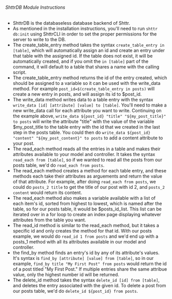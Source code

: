 ###### ShttrDB Module Instructions

- ShttrDB is the databaseless database backend of Shttr.
- As mentioned in the installation instructions, you'll need to run `shttr db:init` using ShttrCLI in order to set the proper permissions for the server to write to the DB.
- The create_table_entry method takes the syntax `create_table_entry in [table]`, which will automatically assign an id and create an entry under that table with the assigned id. If the table does not exist, it will be automatically created, and if you omit the `in [table]` part of the command, it will default to a table that shares a name with the calling script.
- The create_table_entry method returns the id of the entry created, which should be assigned to a variable so it can be used with the write_data method. For example `post_id=$(create_table_entry in posts)` will create a new entry in posts, and will assign its id to $post_id.
- The write_data method writes data to a table entry with the syntax `write_data [id] [attribute] [value] to [table]`. You'll need to make a new write_data call for each attribute you want to write. Continuing on the example above, `write_data ${post_id} "title" "${my_post_title}" to posts` will write the attribute "title" with the value of the variable $my_post_title to the table entry with the id that we created in the last step in the posts table. You could then do `write_data ${post_id} "content" "${my_post_content}" to posts` to add a content attribute to your post.
- The read_each method reads all the entries in a table and makes their attributes available to your model and controller. It takes the syntax `read_each from [table]`, so if we wanted to read all the posts from our posts table, we'd do `read_each from posts`.
- The read_each method creates a method for each table entry, and these methods each take their attributes as arguements and return the value of that attribute. For example, after doing `read_each from posts`, we could do `posts_2 title` to get the title of our post with id 2, and `posts_2 content` would return its content.
- The read_each method also makes a variable available with a list of each item's id, sorted from highest to lowest, which is named after the table, so for our posts table, it would be $posts_id_list. This list can be iterated over in a for loop to create an index page displaying whatever attributes from the table you want.
- The read_id method is similar to the read_each method, but it takes a specific id and only creates the method for that id. With our posts example, we would do `read_id 1 from posts` and we'd end up with a posts_1 method with all its attributes available in our model and controller.
- the find_by method finds an entry's id by any of its attribute's values. It's syntax is `find_by [attribute] [value] from [table]`, so in our example, `find_by title "My First Post" from posts` would return the id of a post titled "My First Post." If multiple entries share the same attribue value, only the highest number id will be returned.
- The delete_id method takes the syntax `delete_id [id] from [table]`, and deletes the entry associated with the given id. To delete a post from our posts table, we'd do `delete_id ${post_id} from posts`.
